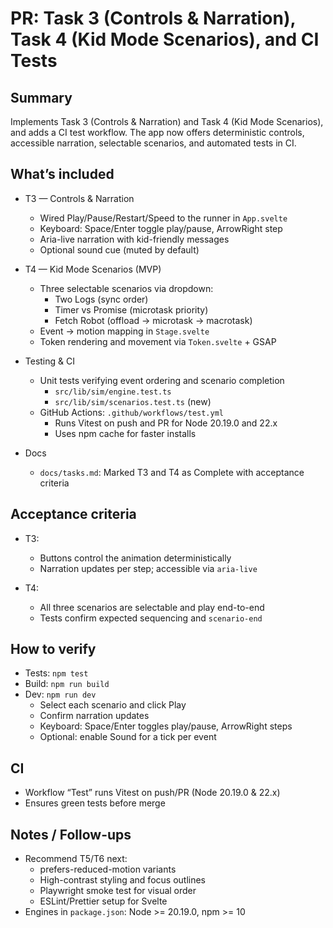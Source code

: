 # PR: Task 3 (Controls & Narration), Task 4 (Kid Mode Scenarios), and CI Tests

## Summary

Implements Task 3 (Controls & Narration) and Task 4 (Kid Mode Scenarios), and adds a CI test workflow. The app now offers deterministic controls, accessible narration, selectable scenarios, and automated tests in CI.

## What’s included

- T3 — Controls & Narration
  - Wired Play/Pause/Restart/Speed to the runner in `App.svelte`
  - Keyboard: Space/Enter toggle play/pause, ArrowRight step
  - Aria-live narration with kid-friendly messages
  - Optional sound cue (muted by default)

- T4 — Kid Mode Scenarios (MVP)
  - Three selectable scenarios via dropdown:
    - Two Logs (sync order)
    - Timer vs Promise (microtask priority)
    - Fetch Robot (offload → microtask → macrotask)
  - Event → motion mapping in `Stage.svelte`
  - Token rendering and movement via `Token.svelte` + GSAP

- Testing & CI
  - Unit tests verifying event ordering and scenario completion
    - `src/lib/sim/engine.test.ts`
    - `src/lib/sim/scenarios.test.ts` (new)
  - GitHub Actions: `.github/workflows/test.yml`
    - Runs Vitest on push and PR for Node 20.19.0 and 22.x
    - Uses npm cache for faster installs

- Docs
  - `docs/tasks.md`: Marked T3 and T4 as Complete with acceptance criteria

## Acceptance criteria

- T3:
  - Buttons control the animation deterministically
  - Narration updates per step; accessible via `aria-live`

- T4:
  - All three scenarios are selectable and play end-to-end
  - Tests confirm expected sequencing and `scenario-end`

## How to verify

- Tests: `npm test`
- Build: `npm run build`
- Dev: `npm run dev`
  - Select each scenario and click Play
  - Confirm narration updates
  - Keyboard: Space/Enter toggles play/pause, ArrowRight steps
  - Optional: enable Sound for a tick per event

## CI

- Workflow “Test” runs Vitest on push/PR (Node 20.19.0 & 22.x)
- Ensures green tests before merge

## Notes / Follow-ups

- Recommend T5/T6 next:
  - prefers-reduced-motion variants
  - High-contrast styling and focus outlines
  - Playwright smoke test for visual order
  - ESLint/Prettier setup for Svelte
- Engines in `package.json`: Node >= 20.19.0, npm >= 10